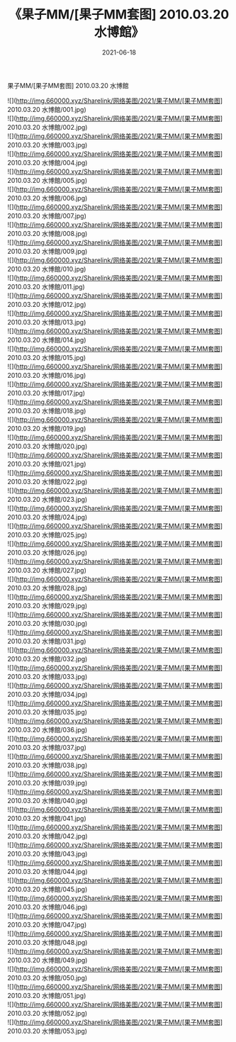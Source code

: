 ﻿---
layout: post
title:  《果子MM/[果子MM套图] 2010.03.20 水博館》
date:   2021-06-18
img: http://img.660000.xyz/Sharelink/网络美图/2021/果子MM/[果子MM套图] 2010.03.20 水博館/000.jpg
categories: [美女, 清纯, 唯美]
---

果子MM/[果子MM套图] 2010.03.20 水博館

 ![](http://img.660000.xyz/Sharelink/网络美图/2021/果子MM/[果子MM套图] 2010.03.20 水博館/001.jpg) <br>![](http://img.660000.xyz/Sharelink/网络美图/2021/果子MM/[果子MM套图] 2010.03.20 水博館/002.jpg) <br>![](http://img.660000.xyz/Sharelink/网络美图/2021/果子MM/[果子MM套图] 2010.03.20 水博館/003.jpg) <br>![](http://img.660000.xyz/Sharelink/网络美图/2021/果子MM/[果子MM套图] 2010.03.20 水博館/004.jpg) <br>![](http://img.660000.xyz/Sharelink/网络美图/2021/果子MM/[果子MM套图] 2010.03.20 水博館/005.jpg) <br>![](http://img.660000.xyz/Sharelink/网络美图/2021/果子MM/[果子MM套图] 2010.03.20 水博館/006.jpg) <br>![](http://img.660000.xyz/Sharelink/网络美图/2021/果子MM/[果子MM套图] 2010.03.20 水博館/007.jpg) <br>![](http://img.660000.xyz/Sharelink/网络美图/2021/果子MM/[果子MM套图] 2010.03.20 水博館/008.jpg) <br>![](http://img.660000.xyz/Sharelink/网络美图/2021/果子MM/[果子MM套图] 2010.03.20 水博館/009.jpg) <br>![](http://img.660000.xyz/Sharelink/网络美图/2021/果子MM/[果子MM套图] 2010.03.20 水博館/010.jpg) <br>![](http://img.660000.xyz/Sharelink/网络美图/2021/果子MM/[果子MM套图] 2010.03.20 水博館/011.jpg) <br>![](http://img.660000.xyz/Sharelink/网络美图/2021/果子MM/[果子MM套图] 2010.03.20 水博館/012.jpg) <br>![](http://img.660000.xyz/Sharelink/网络美图/2021/果子MM/[果子MM套图] 2010.03.20 水博館/013.jpg) <br>![](http://img.660000.xyz/Sharelink/网络美图/2021/果子MM/[果子MM套图] 2010.03.20 水博館/014.jpg) <br>![](http://img.660000.xyz/Sharelink/网络美图/2021/果子MM/[果子MM套图] 2010.03.20 水博館/015.jpg) <br>![](http://img.660000.xyz/Sharelink/网络美图/2021/果子MM/[果子MM套图] 2010.03.20 水博館/016.jpg) <br>![](http://img.660000.xyz/Sharelink/网络美图/2021/果子MM/[果子MM套图] 2010.03.20 水博館/017.jpg) <br>![](http://img.660000.xyz/Sharelink/网络美图/2021/果子MM/[果子MM套图] 2010.03.20 水博館/018.jpg) <br>![](http://img.660000.xyz/Sharelink/网络美图/2021/果子MM/[果子MM套图] 2010.03.20 水博館/019.jpg) <br>![](http://img.660000.xyz/Sharelink/网络美图/2021/果子MM/[果子MM套图] 2010.03.20 水博館/020.jpg) <br>![](http://img.660000.xyz/Sharelink/网络美图/2021/果子MM/[果子MM套图] 2010.03.20 水博館/021.jpg) <br>![](http://img.660000.xyz/Sharelink/网络美图/2021/果子MM/[果子MM套图] 2010.03.20 水博館/022.jpg) <br>![](http://img.660000.xyz/Sharelink/网络美图/2021/果子MM/[果子MM套图] 2010.03.20 水博館/023.jpg) <br>![](http://img.660000.xyz/Sharelink/网络美图/2021/果子MM/[果子MM套图] 2010.03.20 水博館/024.jpg) <br>![](http://img.660000.xyz/Sharelink/网络美图/2021/果子MM/[果子MM套图] 2010.03.20 水博館/025.jpg) <br>![](http://img.660000.xyz/Sharelink/网络美图/2021/果子MM/[果子MM套图] 2010.03.20 水博館/026.jpg) <br>![](http://img.660000.xyz/Sharelink/网络美图/2021/果子MM/[果子MM套图] 2010.03.20 水博館/027.jpg) <br>![](http://img.660000.xyz/Sharelink/网络美图/2021/果子MM/[果子MM套图] 2010.03.20 水博館/028.jpg) <br>![](http://img.660000.xyz/Sharelink/网络美图/2021/果子MM/[果子MM套图] 2010.03.20 水博館/029.jpg) <br>![](http://img.660000.xyz/Sharelink/网络美图/2021/果子MM/[果子MM套图] 2010.03.20 水博館/030.jpg) <br>![](http://img.660000.xyz/Sharelink/网络美图/2021/果子MM/[果子MM套图] 2010.03.20 水博館/031.jpg) <br>![](http://img.660000.xyz/Sharelink/网络美图/2021/果子MM/[果子MM套图] 2010.03.20 水博館/032.jpg) <br>![](http://img.660000.xyz/Sharelink/网络美图/2021/果子MM/[果子MM套图] 2010.03.20 水博館/033.jpg) <br>![](http://img.660000.xyz/Sharelink/网络美图/2021/果子MM/[果子MM套图] 2010.03.20 水博館/034.jpg) <br>![](http://img.660000.xyz/Sharelink/网络美图/2021/果子MM/[果子MM套图] 2010.03.20 水博館/035.jpg) <br>![](http://img.660000.xyz/Sharelink/网络美图/2021/果子MM/[果子MM套图] 2010.03.20 水博館/036.jpg) <br>![](http://img.660000.xyz/Sharelink/网络美图/2021/果子MM/[果子MM套图] 2010.03.20 水博館/037.jpg) <br>![](http://img.660000.xyz/Sharelink/网络美图/2021/果子MM/[果子MM套图] 2010.03.20 水博館/038.jpg) <br>![](http://img.660000.xyz/Sharelink/网络美图/2021/果子MM/[果子MM套图] 2010.03.20 水博館/039.jpg) <br>![](http://img.660000.xyz/Sharelink/网络美图/2021/果子MM/[果子MM套图] 2010.03.20 水博館/040.jpg) <br>![](http://img.660000.xyz/Sharelink/网络美图/2021/果子MM/[果子MM套图] 2010.03.20 水博館/041.jpg) <br>![](http://img.660000.xyz/Sharelink/网络美图/2021/果子MM/[果子MM套图] 2010.03.20 水博館/042.jpg) <br>![](http://img.660000.xyz/Sharelink/网络美图/2021/果子MM/[果子MM套图] 2010.03.20 水博館/043.jpg) <br>![](http://img.660000.xyz/Sharelink/网络美图/2021/果子MM/[果子MM套图] 2010.03.20 水博館/044.jpg) <br>![](http://img.660000.xyz/Sharelink/网络美图/2021/果子MM/[果子MM套图] 2010.03.20 水博館/045.jpg) <br>![](http://img.660000.xyz/Sharelink/网络美图/2021/果子MM/[果子MM套图] 2010.03.20 水博館/046.jpg) <br>![](http://img.660000.xyz/Sharelink/网络美图/2021/果子MM/[果子MM套图] 2010.03.20 水博館/047.jpg) <br>![](http://img.660000.xyz/Sharelink/网络美图/2021/果子MM/[果子MM套图] 2010.03.20 水博館/048.jpg) <br>![](http://img.660000.xyz/Sharelink/网络美图/2021/果子MM/[果子MM套图] 2010.03.20 水博館/049.jpg) <br>![](http://img.660000.xyz/Sharelink/网络美图/2021/果子MM/[果子MM套图] 2010.03.20 水博館/050.jpg) <br>![](http://img.660000.xyz/Sharelink/网络美图/2021/果子MM/[果子MM套图] 2010.03.20 水博館/051.jpg) <br>![](http://img.660000.xyz/Sharelink/网络美图/2021/果子MM/[果子MM套图] 2010.03.20 水博館/052.jpg) <br>![](http://img.660000.xyz/Sharelink/网络美图/2021/果子MM/[果子MM套图] 2010.03.20 水博館/053.jpg) <br>
